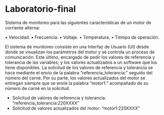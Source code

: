 # Laboratorio-final
Sistema de monitoreo para las siguientes características de un motor de corriente
alterna:

• Velocidad.
• Frecuencia.
• Voltaje.
• Temperatura.
• Tiempo de operación.

El sistema de monitoreo consiste en una Interfaz de Usuario (UI) desde donde se visualizan los
parámetros del motor y se controla un proceso de comunicación. Este último, encargado de pedir
los valores de referencia y tolerancia de las variables; y los valores actualizados a un software que
los tiene disponibles. La solicitud de los valores de referencia y tolerancia se hace mediante el envío
de la palabra “referencia_tolerancia:” seguido del número del carné. Por su parte, los valores
actualizados del motor se entregan siempre que se envíe la palabra “motor1:” acompañado de su
número de carné en la solicitud.

- Solicitud de valores de referencia y tolerancia: “referencia_tolerancia:220XXXX”
- Solicitud de valores actualizados del motor: “motor1:220XXXX”


